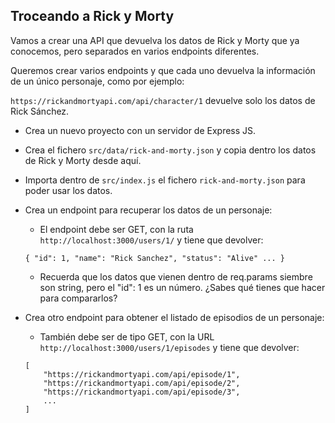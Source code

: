 ## Troceando a Rick y Morty

Vamos a crear una API que devuelva los datos de Rick y Morty que ya conocemos, pero separados en varios endpoints diferentes.

Queremos crear varios endpoints y que cada uno devuelva la información de un único personaje, como por ejemplo:

`https://rickandmortyapi.com/api/character/1` devuelve solo los datos de Rick Sánchez.

- Crea un nuevo proyecto con un servidor de Express JS.

- Crea el fichero `src/data/rick-and-morty.json` y copia dentro los datos de Rick y Morty desde aquí.

- Importa dentro de `src/index.js` el fichero `rick-and-morty.json` para poder usar los datos.

- Crea un endpoint para recuperar los datos de un personaje:

    - El endpoint debe ser GET, con la ruta `http://localhost:3000/users/1/` y tiene que devolver:

    `{
        "id": 1,
        "name": "Rick Sanchez",
        "status": "Alive"
        ...
    }`

    - Recuerda que los datos que vienen dentro de req.params siembre son string, pero el "id": 1 es un número. ¿Sabes qué tienes que hacer para compararlos?

- Crea otro endpoint para obtener el listado de episodios de un personaje:

    - También debe ser de tipo GET, con la URL `http://localhost:3000/users/1/episodes` y tiene que devolver:

    ```
    [
        "https://rickandmortyapi.com/api/episode/1",
        "https://rickandmortyapi.com/api/episode/2",        
        "https://rickandmortyapi.com/api/episode/3",
        ...
    ]
    ```